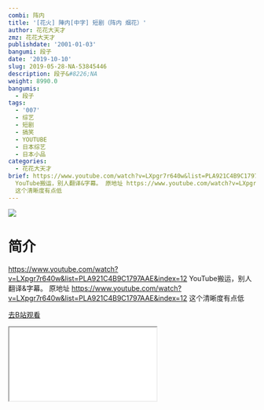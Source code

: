 ```yaml
---
combi: 阵内
title: '[花火] 陣内[中字] 短剧（阵内 烟花）'
author: 花花大天才
zmz: 花花大天才
publishdate: '2001-01-03'
bangumi: 段子
date: '2019-10-10'
slug: 2019-05-28-NA-53845446
description: 段子&#8226;NA
weight: 8990.0
bangumis:
  - 段子
tags:
  - '007'
  - 综艺
  - 短剧
  - 搞笑
  - YOUTUBE
  - 日本综艺
  - 日本小品
categories:
  - 花花大天才
brief: https://www.youtube.com/watch?v=LXpgr7r640w&list=PLA921C4B9C1797AAE&index=12
  YouTube搬运，别人翻译&字幕。 原地址 https://www.youtube.com/watch?v=LXpgr7r640w&list=PLA921C4B9C1797AAE&index=12
  这个清晰度有点低
---
```

![](https://raw.githubusercontent.com/tcgriffith/owaraisite/master/static/tmpimg/229a1c0330015fc00765c7909569a4fd5c8ec45b.jpg.480.jpg)
# 简介  
https://www.youtube.com/watch?v=LXpgr7r640w&list=PLA921C4B9C1797AAE&index=12
YouTube搬运，别人翻译&字幕。
原地址 https://www.youtube.com/watch?v=LXpgr7r640w&list=PLA921C4B9C1797AAE&index=12
这个清晰度有点低  

[去B站观看](https://www.bilibili.com/video/av53845446/)
<div class ="resp-container"><iframe class="testiframe" src="//player.bilibili.com/player.html?aid=53845446"", scrolling="no", allowfullscreen="true" > </iframe></div> 
